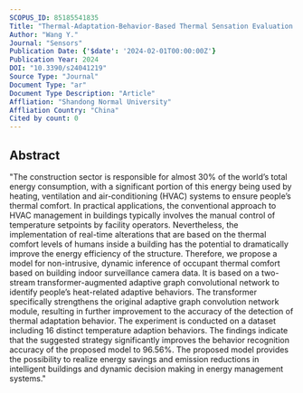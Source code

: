 ```yaml
---
SCOPUS_ID: 85185541835
Title: "Thermal-Adaptation-Behavior-Based Thermal Sensation Evaluation Model with Surveillance Cameras"
Author: "Wang Y."
Journal: "Sensors"
Publication Date: {'$date': '2024-02-01T00:00:00Z'}
Publication Year: 2024
DOI: "10.3390/s24041219"
Source Type: "Journal"
Document Type: "ar"
Document Type Description: "Article"
Affliation: "Shandong Normal University"
Affliation Country: "China"
Cited by count: 0
---
```


## Abstract
"The construction sector is responsible for almost 30% of the world’s total energy consumption, with a significant portion of this energy being used by heating, ventilation and air-conditioning (HVAC) systems to ensure people’s thermal comfort. In practical applications, the conventional approach to HVAC management in buildings typically involves the manual control of temperature setpoints by facility operators. Nevertheless, the implementation of real-time alterations that are based on the thermal comfort levels of humans inside a building has the potential to dramatically improve the energy efficiency of the structure. Therefore, we propose a model for non-intrusive, dynamic inference of occupant thermal comfort based on building indoor surveillance camera data. It is based on a two-stream transformer-augmented adaptive graph convolutional network to identify people’s heat-related adaptive behaviors. The transformer specifically strengthens the original adaptive graph convolution network module, resulting in further improvement to the accuracy of the detection of thermal adaptation behavior. The experiment is conducted on a dataset including 16 distinct temperature adaption behaviors. The findings indicate that the suggested strategy significantly improves the behavior recognition accuracy of the proposed model to 96.56%. The proposed model provides the possibility to realize energy savings and emission reductions in intelligent buildings and dynamic decision making in energy management systems."
